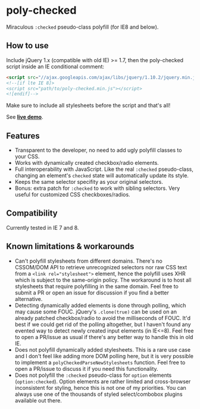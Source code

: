 poly-checked
============

Miraculous `:checked` pseudo-class polyfill (for IE8 and below).

## How to use

Include jQuery 1.x (compatible with old IE) >= 1.7, then the poly-checked script inside an IE conditional comment:

```html
<script src="//ajax.googleapis.com/ajax/libs/jquery/1.10.2/jquery.min.js"></script>
<!--[if lte IE 8]>
<script src="path/to/poly-checked.min.js"></script>
<![endif]-->
```

Make sure to include all stylesheets before the script and that's all!

See [**live demo**](http://jsbin.com/agAPaka/1).

## Features

- Transparent to the developer, no need to add ugly polyfill classes to your CSS.
- Works with dynamically created checkbox/radio elements.
- Full interoperability with JavaScript. Like the real `:checked` pseudo-class, changing an element's `checked` state will automatically update its style.
- Keeps the same selector specifity as your original selectors.
- Bonus: extra patch for `:checked` to work with sibling selectors. Very useful for customized CSS checkboxes/radios.

## Compatibility

Currently tested in IE 7 and 8.

## Known limitations & workarounds

- Can't polyfill stylesheets from different domains. There's no CSSOM/DOM API to retrieve unrecognized selectors nor raw CSS text from a `<link rel="stylesheet">` element, hence the polyfill uses XHR which is subject to the same-origin policy. The workaround is to host all stylesheets that require polyfilling in the same domain. Feel free to submit a PR or open an issue for discussion if you find a better alternative.
- Detecting dynamically added elements is done through polling, which may cause some FOUC. jQuery's `.clone(true)` can be used on an already patched checkbox/radio to avoid the milliseconds of FOUC. It'd best if we could get rid of the polling altogether, but I haven't found any evented way to detect newly created input elements (in IE<=8). Feel free to open a PR/issue as usual if there's any better way to handle this in old IE.
- Does not polyfill dynamically added stylesheets. This is a rare use case and I don't feel like adding more DOM polling here, but it is very possible to implement a `polyCheckedParseNewStylesheets` function. Feel free to open a PR/issue to discuss it if you need this functionality.
- Does not polyfill the `:checked` pseudo-class for `option` elements (`option:checked`). Option elements are rather limited and cross-browser inconsistent for styling, hence this is not one of my priorities. You can always use one of the thousands of styled select/combobox plugins available out there.
